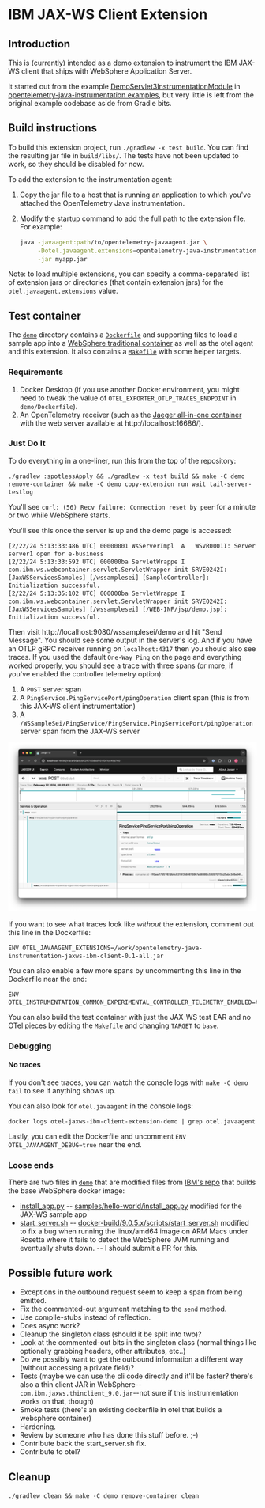 # IBM JAX-WS Client Extension

## Introduction

This is (currently) intended as a demo extension to instrument the IBM JAX-WS client that ships with WebSphere Application Server.

It started out from the example [DemoServlet3InstrumentationModule](https://github.com/open-telemetry/opentelemetry-java-instrumentation/blob/main/examples/extension/src/main/java/com/example/javaagent/instrumentation/DemoServlet3InstrumentationModule.java)
in [opentelemetry-java-instrumentation examples](https://github.com/open-telemetry/opentelemetry-java-instrumentation/tree/main/examples/extension),
but very little is left from the original example codebase aside from Gradle bits.

## Build instructions

To build this extension project, run `./gradlew -x test build`. You can find the resulting jar file in `build/libs/`.
The tests have not been updated to work, so they should be disabled for now.

To add the extension to the instrumentation agent:

1. Copy the jar file to a host that is running an application to which you've attached the OpenTelemetry Java instrumentation.
2. Modify the startup command to add the full path to the extension file. For example:

   ```bash
   java -javaagent:path/to/opentelemetry-javaagent.jar \
        -Dotel.javaagent.extensions=opentelemetry-java-instrumentation-jaxws-ibm-client-0.1-all.jar \
        -jar myapp.jar
   ```

Note: to load multiple extensions, you can specify a comma-separated list of extension jars or directories (that
contain extension jars) for the `otel.javaagent.extensions` value.

## Test container

The [`demo`](demo/) directory contains a [`Dockerfile`](demo/Dockerfile) and supporting files to
load a sample app into a [WebSphere traditional container](https://hub.docker.com/r/ibmcom/websphere-traditional)
as well as the otel agent and this extension.
It also contains a [`Makefile`](demo/Makefile) with some helper targets.

### Requirements

1. Docker Desktop (if you use another Docker environment, you might need to tweak the value of `OTEL_EXPORTER_OTLP_TRACES_ENDPOINT` in `demo/Dockerfile`).
2. An OpenTelemetry receiver (such as the [Jaeger all-in-one container](https://www.jaegertracing.io/docs/latest/getting-started/#all-in-one) with the web server available at http://localhost:16686/).

### Just Do It

To do everything in a one-liner, run this from the top of the repository:

```
./gradlew :spotlessApply && ./gradlew -x test build && make -C demo remove-container && make -C demo copy-extension run wait tail-server-testlog
```

You'll see `curl: (56) Recv failure: Connection reset by peer` for a minute or two while WebSphere starts.

You'll see this once the server is up and the demo page is accessed:
```
[2/22/24 5:13:33:486 UTC] 00000001 WsServerImpl  A   WSVR0001I: Server server1 open for e-business
[2/22/24 5:13:33:592 UTC] 000000ba ServletWrappe I com.ibm.ws.webcontainer.servlet.ServletWrapper init SRVE0242I: [JaxWSServicesSamples] [/wssamplesei] [SampleController]: Initialization successful.
[2/22/24 5:13:35:102 UTC] 000000ba ServletWrappe I com.ibm.ws.webcontainer.servlet.ServletWrapper init SRVE0242I: [JaxWSServicesSamples] [/wssamplesei] [/WEB-INF/jsp/demo.jsp]: Initialization successful.
```

Then visit http://localhost:9080/wssamplesei/demo and hit "Send Message".
You should see some output in the server's log.
And if you have an OTLP gRPC receiver running on `localhost:4317` then you should also see traces.
If you used the default `One-Way Ping` on the page and  everything worked properly, you should see a trace with three spans (or more, if you've enabled the controller telemetry option):
1. A `POST` server span
2. A `PingService.PingServicePort/pingOperation` client span (this is from this JAX-WS client instrumentation)
3. A `/WSSampleSei/PingService/PingService.PingServicePort/pingOperation` server span from the JAX-WS server

![Sample Trace](img/sample-trace.png)

If you want to see what traces look like *without* the extension, comment out this line in the Dockerfile:
```
ENV OTEL_JAVAAGENT_EXTENSIONS=/work/opentelemetry-java-instrumentation-jaxws-ibm-client-0.1-all.jar
```

You can also enable a few more spans by uncommenting this line in the Dockerfile near the end:
```
ENV OTEL_INSTRUMENTATION_COMMON_EXPERIMENTAL_CONTROLLER_TELEMETRY_ENABLED=true
```

You can also build the test container with just the JAX-WS test EAR and no OTel pieces
by editing the `Makefile` and changing `TARGET` to `base`.

### Debugging

#### No traces
If you don't see traces, you can watch the console logs with `make -C demo tail` to see if anything shows up.

You can also look for `otel.javaagent` in the console logs:
```
docker logs otel-jaxws-ibm-client-extension-demo | grep otel.javaagent
```

Lastly, you can edit the Dockerfile and uncomment `ENV OTEL_JAVAAGENT_DEBUG=true` near the end.

### Loose ends

There are two files in [`demo`](demo/) that are modified files from [IBM's repo](https://github.com/WASdev/ci.docker.websphere-traditional/tree/main/) that builds the base WebSphere docker image:

- [install_app.py](demo/install_app.py) -- [samples/hello-world/install_app.py](https://github.com/WASdev/ci.docker.websphere-traditional/blob/main/samples/hello-world/install_app.py) modified for the JAX-WS sample app
- [start_server.sh](demo/start_server.sh) -- [docker-build/9.0.5.x/scripts/start_server.sh](https://github.com/WASdev/ci.docker.websphere-traditional/blob/main/docker-build/9.0.5.x/scripts/start_server.sh) modified to fix a bug when running the linux/amd64 image on ARM Macs under Rosetta where it fails to detect the WebSphere JVM running and eventually shuts down. -- I should submit a PR for this.

## Possible future work

- Exceptions in the outbound request seem to keep a span from being emitted.
- Fix the commented-out argument matching to the `send` method.
- Use compile-stubs instead of reflection.
- Does async work?
- Cleanup the singleton class (should it be split into two)?
- Look at the commented-out bits in the singleton class (normal things like optionally grabbing headers, other attributes, etc..)
- Do we possibly want to get the outbound information a different way (without accessing a private field)?
- Tests (maybe we can use the cli code directly and it'll be faster? there's also a thin client JAR in WebSphere--`com.ibm.jaxws.thinclient_9.0.jar`--not sure if this instrumentation works on that, though)
- Smoke tests (there's an existing dockerfile in otel that builds a websphere container)
- Hardening.
- Review by someone who has done this stuff before. ;-)
- Contribute back the start_server.sh fix.
- Contribute to otel?

## Cleanup

```
./gradlew clean && make -C demo remove-container clean
```
